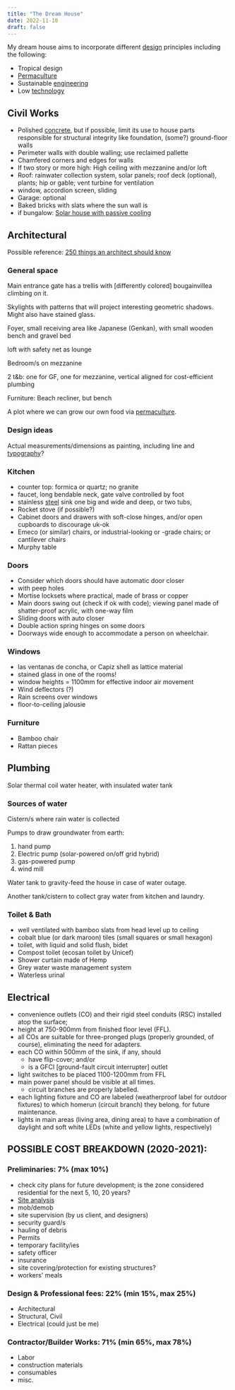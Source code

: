 ```yaml
---
title: "The Dream House"
date: 2022-11-10
draft: false
---
```


My dream house aims to incorporate different [design](/design)
principles including the following:

- Tropical design
- [Permaculture](/permaculture)
- Sustainable [engineering](/engineering)
- Low [technology](/technology)

## Civil Works

- Polished [concrete](/concrete), but if possible, limit its use to
  house parts responsible for structural integrity like foundation,
  (some?) ground-floor walls
- Perimeter walls with double walling; use reclaimed pallette
- Chamfered corners and edges for walls
- If two story or more high: High ceiling with mezzanine and/or loft
- Roof: rainwater collection system, solar panels; roof deck (optional), plants;
  hip or gable; vent turbine for ventilation
- window, accordion screen, sliding
- Garage: optional
- Baked bricks with slats where the sun wall is
- if bungalow: [Solar house with passive cooling](https://www.builditsolar.com/Projects/Cooling/passive_cooling.htm)

## Architectural

Possible reference:
[250 things an architect should know](https://www.readingdesign.org/250-things)

### General space

Main entrance gate has a trellis with [differently colored]
bougainvillea climbing on it.

Skylights with patterns that will project interesting geometric shadows.
Might also have stained glass.

Foyer, small receiving area like Japanese (Genkan),
with small wooden bench and gravel bed

loft with safety net as lounge

Bedroom/s on mezzanine

2 t&b: one for GF, one for mezzanine, vertical aligned for
cost-efficient plumbing

Furniture: Beach recliner, but bench

A plot where we can grow our own food via [permaculture](/permaculture).

### Design ideas

Actual measurements/dimensions as painting, including line and [typography](/typography)?

### Kitchen

- counter top: formica or quartz; no granite
- faucet, long bendable neck, gate valve controlled by foot
- stainless [steel](/steel) sink one big and wide and deep, or two tubs,
- Rocket stove (if possible?)
- Cabinet doors and drawers with soft-close hinges,
and/or open cupboards to discourage uk-ok
- Emeco (or similar) chairs, or industrial-looking or -grade chairs;
or cantilever chairs
- Murphy table

### Doors

- Consider which doors should have automatic door closer
- with peep holes
- Mortise locksets where practical, made of brass or copper
- Main doors swing out (check if ok with code); viewing panel made of shatter-proof acrylic, with one-way film
- Sliding doors with auto closer
- Double action spring hinges on some doors
- Doorways wide enough to accommodate a person on wheelchair.

### Windows

- las ventanas de concha, or Capiz shell as lattice material
- stained glass in one of the rooms!
- window heights = 1100mm for effective indoor air movement
- Wind deflectors (?)
- Rain screens over windows
- floor-to-ceiling jalousie

### Furniture

- Bamboo chair
- Rattan pieces

## Plumbing

Solar thermal coil water heater, with insulated water tank

### Sources of water

Cistern/s where rain water is collected

Pumps to draw groundwater from earth:

1. hand pump
1. Electric pump (solar-powered on/off grid hybrid)
1. gas-powered pump
1. wind mill

Water tank to gravity-feed the house in case of water outage.

Another tank/cistern to collect gray water from kitchen and laundry.

### Toilet & Bath

- well ventilated with bamboo slats from head level up to ceiling
- cobalt blue (or dark maroon) tiles (small squares or small hexagon)
- toilet, with liquid and solid flush, bidet
- Compost toilet (ecosan toilet by Unicef)
- Shower curtain made of Hemp
- Grey water waste management system
- Waterless urinal

## Electrical

- convenience outlets (CO) and their rigid steel conduits (RSC) installed atop the surface;
- height at 750-900mm from finished floor level (FFL).
- all COs are suitable for three-pronged plugs (properly grounded, of
  course), eliminating the need for adapters.
- each CO within 500mm of the sink, if any, should
    - have flip-cover; and/or
    - is a GFCI [ground-fault circuit interrupter] outlet
- light switches to be placed 1100-1200mm from FFL
- main power panel should be visible at all times.
    - circuit branches are properly labelled.
- each lighting fixture and CO are labeled (weatherproof label for
  outdoor fixtures) to which homerun (circuit branch) they belong. for
  future maintenance.
- lights in main areas (living area, dining area) to have a combination
  of daylight and soft white LEDs (white and yellow lights, respectively)

## POSSIBLE COST BREAKDOWN (2020-2021):

### Preliminaries: 7% (max 10%)
- check city plans for future development; is the zone considered
  residential for the next 5, 10, 20 years?
- [Site analysis](https://en.wikipedia.org/wiki/Site_analysis)
- mob/demob
- site supervision (by us client, and designers)
- security guard/s
- hauling of debris
- Permits
- temporary facility/ies
- safety officer
- insurance
- site covering/protection for existing structures?
- workers' meals

### Design & Professional fees: 22% (min 15%, max 25%)
- Architectural
- Structural, Civil
- Electrical (could just be me)

### Contractor/Builder Works: 71% (min 65%, max 78%)
- Labor
- construction materials
- consumables
- misc.
